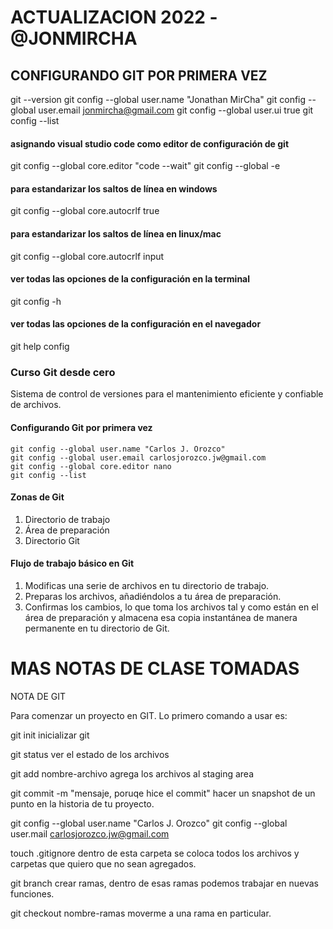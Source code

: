 # ACTUALIZACION 2022 - @JONMIRCHA

## CONFIGURANDO GIT POR PRIMERA VEZ 

git --version
git config --global user.name "Jonathan MirCha"
git config --global user.email jonmircha@gmail.com
git config --global user.ui true
git config --list
#### asignando visual studio code como editor de configuración de git
git config --global core.editor "code --wait"
git config --global -e
#### para estandarizar los saltos de línea en windows
git config --global core.autocrlf true
#### para estandarizar los saltos de línea en linux/mac
git config --global core.autocrlf input
#### ver todas las opciones de la configuración en la terminal
git config -h
#### ver todas las opciones de la configuración en el navegador
git help config



### Curso Git desde cero
Sistema de control de versiones para el mantenimiento eficiente y confiable de archivos.

#### Configurando Git por primera vez
```
git config --global user.name "Carlos J. Orozco"
git config --global user.email carlosjorozco.jw@gmail.com
git config --global core.editor nano
git config --list
```

#### Zonas de Git
1. Directorio de trabajo
2. Área de preparación
3. Directorio Git

#### Flujo de trabajo básico en Git
1. Modificas una serie de archivos en tu directorio de trabajo.
2. Preparas los archivos, añadiéndolos a tu área de preparación.
3. Confirmas los cambios, lo que toma los archivos tal y como están en el área de preparación y almacena esa copia instantánea de manera permanente en tu directorio de Git.

# MAS NOTAS DE CLASE TOMADAS

NOTA DE GIT

Para comenzar un proyecto en GIT. Lo primero comando a usar es:

git init
inicializar git

git status
ver el estado de los archivos

git add nombre-archivo
agrega los archivos al staging area


git commit -m "mensaje, poruqe hice el commit"
hacer un snapshot de un punto en la historia de tu proyecto.

git config --global user.name "Carlos J. Orozco"
git config --global user.mail carlosjorozco.jw@gmail.com

touch .gitignore
dentro de esta carpeta se coloca todos los archivos y carpetas que quiero que no sean agregados. 


git branch
crear ramas, dentro de esas ramas podemos trabajar en nuevas funciones. 


git checkout nombre-ramas
moverme a una rama en particular. 

